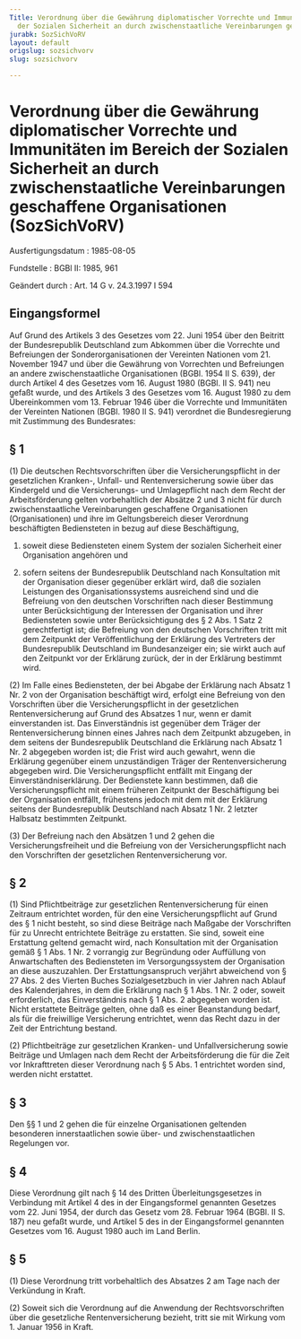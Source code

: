 ```yaml
---
Title: Verordnung über die Gewährung diplomatischer Vorrechte und Immunitäten im Bereich
  der Sozialen Sicherheit an durch zwischenstaatliche Vereinbarungen geschaffene Organisationen
jurabk: SozSichVoRV
layout: default
origslug: sozsichvorv
slug: sozsichvorv

---
```


# Verordnung über die Gewährung diplomatischer Vorrechte und Immunitäten im Bereich der Sozialen Sicherheit an durch zwischenstaatliche Vereinbarungen geschaffene Organisationen (SozSichVoRV)

Ausfertigungsdatum
:   1985-08-05

Fundstelle
:   BGBl II: 1985, 961

Geändert durch
:   Art. 14 G v. 24.3.1997 I 594


## Eingangsformel

Auf Grund des Artikels 3 des Gesetzes vom 22. Juni 1954 über den
Beitritt der Bundesrepublik Deutschland zum Abkommen über die
Vorrechte und Befreiungen der Sonderorganisationen der Vereinten
Nationen vom 21. November 1947 und über die Gewährung von Vorrechten
und Befreiungen an andere zwischenstaatliche Organisationen (BGBl.
1954 II S. 639), der durch Artikel 4 des Gesetzes vom 16. August 1980
(BGBl. II S. 941) neu gefaßt wurde, und
des Artikels 3 des Gesetzes vom 16. August 1980 zu dem Übereinkommen
vom 13. Februar 1946 über die Vorrechte und Immunitäten der Vereinten
Nationen (BGBl. 1980 II S. 941)
verordnet die Bundesregierung mit Zustimmung des Bundesrates:


## § 1

(1) Die deutschen Rechtsvorschriften über die Versicherungspflicht in
der gesetzlichen Kranken-, Unfall- und Rentenversicherung sowie über
das Kindergeld und die Versicherungs- und Umlagepflicht nach dem Recht
der Arbeitsförderung gelten vorbehaltlich der Absätze 2 und 3 nicht
für durch zwischenstaatliche Vereinbarungen geschaffene Organisationen
(Organisationen) und ihre im Geltungsbereich dieser Verordnung
beschäftigten Bediensteten in bezug auf diese Beschäftigung,

1.  soweit diese Bediensteten einem System der sozialen Sicherheit einer
    Organisation angehören und


2.  sofern seitens der Bundesrepublik Deutschland nach Konsultation mit
    der Organisation dieser gegenüber erklärt wird, daß die sozialen
    Leistungen des Organisationssystems ausreichend sind und die Befreiung
    von den deutschen Vorschriften nach dieser Bestimmung unter
    Berücksichtigung der Interessen der Organisation und ihrer
    Bediensteten sowie unter Berücksichtigung des § 2 Abs. 1 Satz 2
    gerechtfertigt ist; die Befreiung von den deutschen Vorschriften tritt
    mit dem Zeitpunkt der Veröffentlichung der Erklärung des Vertreters
    der Bundesrepublik Deutschland im Bundesanzeiger ein; sie wirkt auch
    auf den Zeitpunkt vor der Erklärung zurück, der in der Erklärung
    bestimmt wird.




(2) Im Falle eines Bediensteten, der bei Abgabe der Erklärung nach
Absatz 1 Nr. 2 von der Organisation beschäftigt wird, erfolgt eine
Befreiung von den Vorschriften über die Versicherungspflicht in der
gesetzlichen Rentenversicherung auf Grund des Absatzes 1 nur, wenn er
damit einverstanden ist. Das Einverständnis ist gegenüber dem Träger
der Rentenversicherung binnen eines Jahres nach dem Zeitpunkt
abzugeben, in dem seitens der Bundesrepublik Deutschland die Erklärung
nach Absatz 1 Nr. 2 abgegeben worden ist; die Frist wird auch gewahrt,
wenn die Erklärung gegenüber einem unzuständigen Träger der
Rentenversicherung abgegeben wird. Die Versicherungspflicht entfällt
mit Eingang der Einverständniserklärung. Der Bedienstete kann
bestimmen, daß die Versicherungspflicht mit einem früheren Zeitpunkt
der Beschäftigung bei der Organisation entfällt, frühestens jedoch mit
dem mit der Erklärung seitens der Bundesrepublik Deutschland nach
Absatz 1 Nr. 2 letzter Halbsatz bestimmten Zeitpunkt.

(3) Der Befreiung nach den Absätzen 1 und 2 gehen die
Versicherungsfreiheit und die Befreiung von der Versicherungspflicht
nach den Vorschriften der gesetzlichen Rentenversicherung vor.


## § 2

(1) Sind Pflichtbeiträge zur gesetzlichen Rentenversicherung für einen
Zeitraum entrichtet worden, für den eine Versicherungspflicht auf
Grund des § 1 nicht besteht, so sind diese Beiträge nach Maßgabe der
Vorschriften für zu Unrecht entrichtete Beiträge zu erstatten. Sie
sind, soweit eine Erstattung geltend gemacht wird, nach Konsultation
mit der Organisation gemäß § 1 Abs. 1 Nr. 2 vorrangig zur Begründung
oder Auffüllung von Anwartschaften des Bediensteten im
Versorgungssystem der Organisation an diese auszuzahlen. Der
Erstattungsanspruch verjährt abweichend von § 27 Abs. 2 des Vierten
Buches Sozialgesetzbuch in vier Jahren nach Ablauf des Kalenderjahres,
in dem die Erklärung nach § 1 Abs. 1 Nr. 2 oder, soweit erforderlich,
das Einverständnis nach § 1 Abs. 2 abgegeben worden ist. Nicht
erstattete Beiträge gelten, ohne daß es einer Beanstandung bedarf, als
für die freiwillige Versicherung entrichtet, wenn das Recht dazu in
der Zeit der Entrichtung bestand.

(2) Pflichtbeiträge zur gesetzlichen Kranken- und Unfallversicherung
sowie Beiträge und Umlagen nach dem Recht der Arbeitsförderung die für
die Zeit vor Inkrafttreten dieser Verordnung nach § 5 Abs. 1
entrichtet worden sind, werden nicht erstattet.


## § 3

Den §§ 1 und 2 gehen die für einzelne Organisationen geltenden
besonderen innerstaatlichen sowie über- und zwischenstaatlichen
Regelungen vor.


## § 4

Diese Verordnung gilt nach § 14 des Dritten Überleitungsgesetzes in
Verbindung mit Artikel 4 des in der Eingangsformel genannten Gesetzes
vom 22. Juni 1954, der durch das Gesetz vom 28. Februar 1964 (BGBl. II
S. 187) neu gefaßt wurde, und Artikel 5 des in der Eingangsformel
genannten Gesetzes vom 16. August 1980 auch im Land Berlin.


## § 5

(1) Diese Verordnung tritt vorbehaltlich des Absatzes 2 am Tage nach
der Verkündung in Kraft.

(2) Soweit sich die Verordnung auf die Anwendung der
Rechtsvorschriften über die gesetzliche Rentenversicherung bezieht,
tritt sie mit Wirkung vom 1. Januar 1956 in Kraft.

